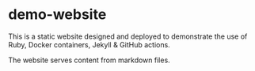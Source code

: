 # demo-website

This is a static website designed and deployed to demonstrate the use of Ruby, Docker containers, Jekyll & GitHub actions.

The website serves content from markdown files.